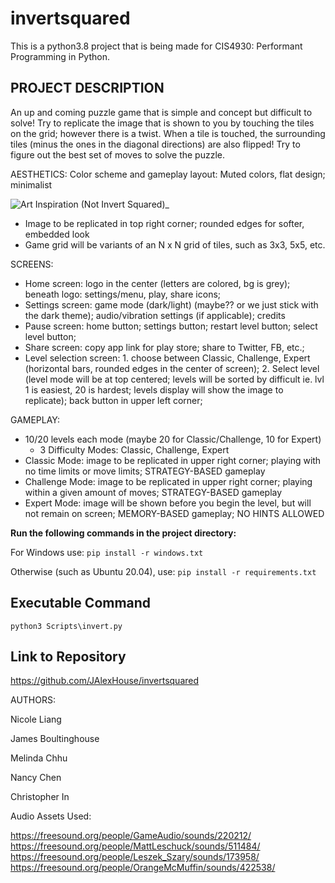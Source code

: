 # invertsquared

This is a python3.8 project that is being made for CIS4930: Performant Programming in Python.

PROJECT DESCRIPTION
-    
An up and coming puzzle game that is simple and concept but difficult to solve! Try to replicate the image that is shown to you by touching the tiles on the grid; however there is a twist. When a tile is touched, the surrounding tiles (minus the ones in the diagonal directions) are also flipped! Try to figure out the best set of moves to solve the puzzle.

AESTHETICS:
Color scheme and gameplay layout:
Muted colors, flat design; minimalist

![Art Inspiration (Not Invert Squared)_](https://user-images.githubusercontent.com/55326415/94352158-8c2aa500-002f-11eb-957b-bd67b099dbf2.png)

- Image to be replicated in top right corner; rounded edges for softer, embedded look
- Game grid will be variants of an N x N grid of tiles, such as 3x3, 5x5, etc.

SCREENS:
- Home screen: logo in the center (letters are colored, bg is grey); beneath logo: settings/menu, play, share icons;
- Settings screen: game mode (dark/light) (maybe?? or we just stick with the dark theme); audio/vibration settings (if applicable); credits
- Pause screen: home button; settings button; restart level button; select level button;
- Share screen: copy app link for play store; share to Twitter, FB, etc.;
- Level selection screen: 1. choose between Classic, Challenge, Expert (horizontal bars, rounded edges in the center of screen); 2. Select level (level mode will be at top centered; levels will be sorted by difficult ie. lvl 1 is easiest, 20 is hardest; levels display will show the image to replicate); back button in upper left corner;

GAMEPLAY:
- 10/20 levels each mode (maybe 20 for Classic/Challenge, 10 for Expert)
  - 3 Difficulty Modes: Classic, Challenge, Expert
- Classic Mode: image to be replicated in upper right corner; playing with no time limits or move limits; STRATEGY-BASED gameplay
- Challenge Mode: image to be replicated in upper right corner; playing within a given amount of moves; STRATEGY-BASED gameplay
- Expert Mode: image will be shown before you begin the level, but will not remain on screen; MEMORY-BASED gameplay; NO HINTS ALLOWED


**Run the following commands in the project directory:**

For Windows use:
`pip install -r windows.txt`

Otherwise (such as Ubuntu 20.04), use:
`pip install -r requirements.txt`

Executable Command
-

`python3 Scripts\invert.py`

Link to Repository
-

https://github.com/JAlexHouse/invertsquared

AUTHORS:

Nicole Liang

James Boultinghouse

Melinda Chhu

Nancy Chen

Christopher In

Audio Assets Used:

https://freesound.org/people/GameAudio/sounds/220212/ 
https://freesound.org/people/MattLeschuck/sounds/511484/
https://freesound.org/people/Leszek_Szary/sounds/173958/ 
https://freesound.org/people/OrangeMcMuffin/sounds/422538/  